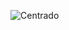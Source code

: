 ![Centrado](https://github.com/ubiobio/.github/assets/70957679/7ff7798f-c9a5-4ab8-a0b0-ddce79553219)
